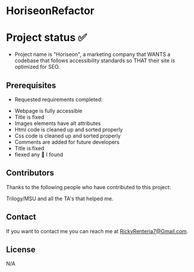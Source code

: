 # HoriseonRefactor

# Project status ✅

- Project name is "Horiseon", a marketing company that WANTS a codebase that follows accessibility standards so THAT their site is optimized for SEO.

## Prerequisites

- Requested requirements completed:

* Webpage is fully accessible
* Title is fixed
* Images elements have alt attributes
* Html code is cleaned up and sorted properly
* Css code is cleaned up and sorted properly
* Comments are added for future developers
* Title is fixed
* fiexed any 🐛 I found

## Contributors

Thanks to the following people who have contributed to this project:

Trilogy/MSU and all the TA's that helped me.

## Contact

If you want to contact me you can reach me at <RickyRenteria7@Gmail.com>.

## License

N/A
